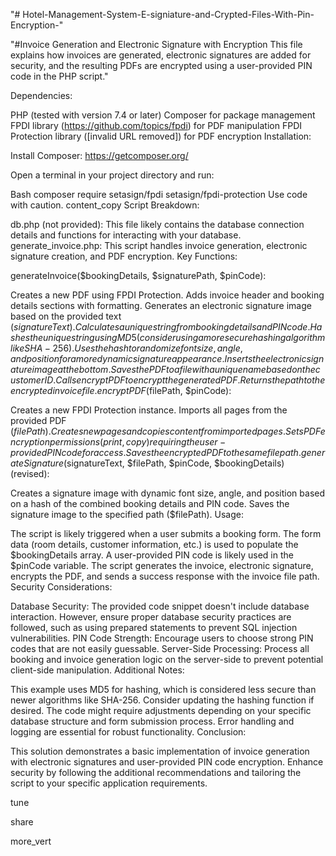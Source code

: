 "# Hotel-Management-System-E-signiature-and-Crypted-Files-With-Pin-Encryption-" 


"#Invoice Generation and Electronic Signature with Encryption
This file explains how invoices are generated, electronic signatures are added for security, and the resulting PDFs are encrypted using a user-provided PIN code in the PHP script."

Dependencies:

PHP (tested with version 7.4 or later)
Composer for package management
FPDI library (https://github.com/topics/fpdi) for PDF manipulation
FPDI Protection library ([invalid URL removed]) for PDF encryption
Installation:

Install Composer: https://getcomposer.org/

Open a terminal in your project directory and run:

Bash
composer require setasign/fpdi setasign/fpdi-protection
Use code with caution.
content_copy
Script Breakdown:

db.php (not provided): This file likely contains the database connection details and functions for interacting with your database.
generate_invoice.php: This script handles invoice generation, electronic signature creation, and PDF encryption.
Key Functions:

generateInvoice($bookingDetails, $signaturePath, $pinCode):

Creates a new PDF using FPDI Protection.
Adds invoice header and booking details sections with formatting.
Generates an electronic signature image based on the provided text ($signatureText).
Calculates a unique string from booking details and PIN code.
Hashes the unique string using MD5 (consider using a more secure hashing algorithm like SHA-256).
Uses the hash to randomize font size, angle, and position for a more dynamic signature appearance.
Inserts the electronic signature image at the bottom.
Saves the PDF to a file with a unique name based on the customer ID.
Calls encryptPDF to encrypt the generated PDF.
Returns the path to the encrypted invoice file.
encryptPDF($filePath, $pinCode):

Creates a new FPDI Protection instance.
Imports all pages from the provided PDF ($filePath).
Creates new pages and copies content from imported pages.
Sets PDF encryption permissions (print, copy) requiring the user-provided PIN code for access.
Saves the encrypted PDF to the same file path.
generateSignature($signatureText, $filePath, $pinCode, $bookingDetails) (revised):

Creates a signature image with dynamic font size, angle, and position based on a hash of the combined booking details and PIN code.
Saves the signature image to the specified path ($filePath).
Usage:

The script is likely triggered when a user submits a booking form.
The form data (room details, customer information, etc.) is used to populate the $bookingDetails array.
A user-provided PIN code is likely used in the $pinCode variable.
The script generates the invoice, electronic signature, encrypts the PDF, and sends a success response with the invoice file path.
Security Considerations:

Database Security: The provided code snippet doesn't include database interaction. However, ensure proper database security practices are followed, such as using prepared statements to prevent SQL injection vulnerabilities.
PIN Code Strength: Encourage users to choose strong PIN codes that are not easily guessable.
Server-Side Processing: Process all booking and invoice generation logic on the server-side to prevent potential client-side manipulation.
Additional Notes:

This example uses MD5 for hashing, which is considered less secure than newer algorithms like SHA-256. Consider updating the hashing function if desired.
The code might require adjustments depending on your specific database structure and form submission process.
Error handling and logging are essential for robust functionality.
Conclusion:

This solution demonstrates a basic implementation of invoice generation with electronic signatures and user-provided PIN code encryption. Enhance security by following the additional recommendations and tailoring the script to your specific application requirements.




tune

share


more_vert

